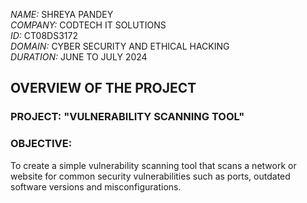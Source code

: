 *NAME:* SHREYA PANDEY\
*COMPANY:* CODTECH IT SOLUTIONS\
*ID:* CT08DS3172\
*DOMAIN:* CYBER SECURITY AND ETHICAL HACKING\
*DURATION:* JUNE TO JULY 2024



## OVERVIEW OF THE PROJECT

### PROJECT: "VULNERABILITY SCANNING TOOL"



### OBJECTIVE: 
To create a simple vulnerability scanning tool that scans a network or website for common security vulnerabilities such as ports, outdated software versions and misconfigurations.






